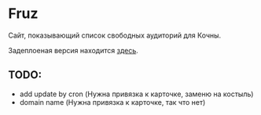 # Fruz

Сайт, показывающий список свободных аудиторий для Кочны.

Задеплоеная версия находится [здесь](http://fruz.herokuapp.com/).

## TODO:
  - add update by cron (Нужна привязка к карточке, заменю на костыль)
  - domain name (Нужна привязка к карточке, так что нет)
